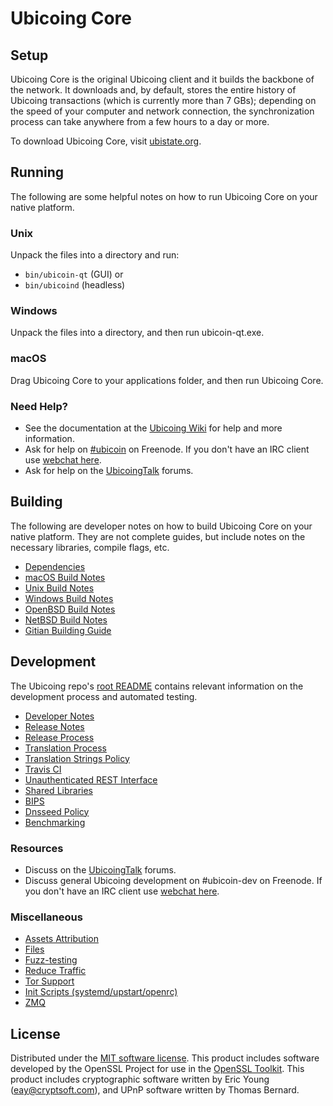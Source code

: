 Ubicoing Core
=============

Setup
---------------------
Ubicoing Core is the original Ubicoing client and it builds the backbone of the network. It downloads and, by default, stores the entire history of Ubicoing transactions (which is currently more than 7 GBs); depending on the speed of your computer and network connection, the synchronization process can take anywhere from a few hours to a day or more.

To download Ubicoing Core, visit [ubistate.org](https://ubistate.org).

Running
---------------------
The following are some helpful notes on how to run Ubicoing Core on your native platform.

### Unix

Unpack the files into a directory and run:

- `bin/ubicoin-qt` (GUI) or
- `bin/ubicoind` (headless)

### Windows

Unpack the files into a directory, and then run ubicoin-qt.exe.

### macOS

Drag Ubicoing Core to your applications folder, and then run Ubicoing Core.

### Need Help?

* See the documentation at the [Ubicoing Wiki](https://ubicoin.info/)
for help and more information.
* Ask for help on [#ubicoin](http://webchat.freenode.net?channels=ubicoin) on Freenode. If you don't have an IRC client use [webchat here](http://webchat.freenode.net?channels=ubicoin).
* Ask for help on the [UbicoingTalk](https://ubicointalk.io/) forums.

Building
---------------------
The following are developer notes on how to build Ubicoing Core on your native platform. They are not complete guides, but include notes on the necessary libraries, compile flags, etc.

- [Dependencies](dependencies.md)
- [macOS Build Notes](build-osx.md)
- [Unix Build Notes](build-unix.md)
- [Windows Build Notes](build-windows.md)
- [OpenBSD Build Notes](build-openbsd.md)
- [NetBSD Build Notes](build-netbsd.md)
- [Gitian Building Guide](gitian-building.md)

Development
---------------------
The Ubicoing repo's [root README](/README.md) contains relevant information on the development process and automated testing.

- [Developer Notes](developer-notes.md)
- [Release Notes](release-notes.md)
- [Release Process](release-process.md)
- [Translation Process](translation_process.md)
- [Translation Strings Policy](translation_strings_policy.md)
- [Travis CI](travis-ci.md)
- [Unauthenticated REST Interface](REST-interface.md)
- [Shared Libraries](shared-libraries.md)
- [BIPS](bips.md)
- [Dnsseed Policy](dnsseed-policy.md)
- [Benchmarking](benchmarking.md)

### Resources
* Discuss on the [UbicoingTalk](https://ubicointalk.io/) forums.
* Discuss general Ubicoing development on #ubicoin-dev on Freenode. If you don't have an IRC client use [webchat here](http://webchat.freenode.net/?channels=ubicoin-dev).

### Miscellaneous
- [Assets Attribution](assets-attribution.md)
- [Files](files.md)
- [Fuzz-testing](fuzzing.md)
- [Reduce Traffic](reduce-traffic.md)
- [Tor Support](tor.md)
- [Init Scripts (systemd/upstart/openrc)](init.md)
- [ZMQ](zmq.md)

License
---------------------
Distributed under the [MIT software license](/COPYING).
This product includes software developed by the OpenSSL Project for use in the [OpenSSL Toolkit](https://www.openssl.org/). This product includes
cryptographic software written by Eric Young ([eay@cryptsoft.com](mailto:eay@cryptsoft.com)), and UPnP software written by Thomas Bernard.
